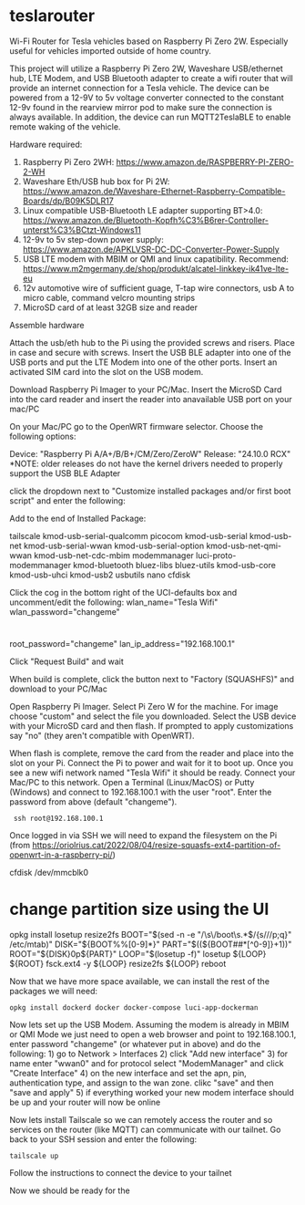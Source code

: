 # teslarouter
Wi-Fi Router for Tesla vehicles based on Raspberry Pi Zero 2W. Especially useful for vehicles imported outside of home country.

This project will utilize a Raspberry Pi Zero 2W, Waveshare USB/ethernet hub, LTE Modem, and USB Bluetooth adapter to create a wifi router that will provide an internet connection for a Tesla vehicle. The device can be powered from a 12-9V to 5v voltage converter connected to the constant 12-9v found in the rearview mirror pod to make sure the connection is always available. In addition, the device can run MQTT2TeslaBLE to enable remote waking of the vehicle.

Hardware required:
1) Raspberry Pi Zero 2WH: https://www.amazon.de/RASPBERRY-PI-ZERO-2-WH
2) Waveshare Eth/USB hub box for Pi 2W: https://www.amazon.de/Waveshare-Ethernet-Raspberry-Compatible-Boards/dp/B09K5DLR17
3) Linux compatible USB-Bluetooth LE adapter supporting BT>4.0: https://www.amazon.de/Bluetooth-Kopfh%C3%B6rer-Controller-unterst%C3%BCtzt-Windows11
4) 12-9v to 5v step-down power supply: https://www.amazon.de/APKLVSR-DC-DC-Converter-Power-Supply
5) USB LTE modem with MBIM or QMI and linux capatibility. Recommend: https://www.m2mgermany.de/shop/produkt/alcatel-linkkey-ik41ve-lte-eu
6) 12v automotive wire of sufficient guage, T-tap wire connectors, usb A to micro cable, command velcro mounting strips
7) MicroSD card of at least 32GB size and reader

Assemble hardware

Attach the usb/eth hub to the Pi using the provided screws and risers. Place in case and secure with screws. Insert the USB BLE adapter into one of the USB ports and put the LTE Modem into one of the other ports. Insert an activated SIM card into the slot on the USB modem.

Download Raspberry Pi Imager to your PC/Mac. Insert the MicroSD Card into the card reader and insert the reader into anavailable USB port on your mac/PC

On your Mac/PC go to the OpenWRT firmware selector. Choose the following options:

Device: "Raspberry Pi A/A+/B/B+/CM/Zero/ZeroW"
Release: "24.10.0 RCX"      
*NOTE: older releases do not have the kernel drivers needed to properly support the USB BLE Adapter

click the dropdown next to "Customize installed packages and/or first boot script" and enter the following:

Add to the end of Installed Package: 

   tailscale kmod-usb-serial-qualcomm picocom kmod-usb-serial kmod-usb-net kmod-usb-serial-wwan kmod-usb-serial-option kmod-usb-net-qmi-wwan kmod-usb-net-cdc-mbim modemmanager luci-proto-modemmanager kmod-bluetooth bluez-libs bluez-utils kmod-usb-core kmod-usb-uhci kmod-usb2 usbutils nano cfdisk

Click the cog in the bottom right of the UCI-defaults box and uncomment/edit the following:
 wlan_name="Tesla Wifi"
 wlan_password="changeme"
#
 root_password="changeme"
 lan_ip_address="192.168.100.1"

 Click "Request Build" and wait

 When build is complete, click the button next to "Factory (SQUASHFS)" and download to your PC/Mac

 Open Raspberry Pi Imager. Select Pi Zero W for the machine. For image choose "custom" and select the file you downloaded. Select the USB device with your MicroSD card and then flash. If prompted to apply customizations say "no" (they aren't compatible with OpenWRT).

 When flash is complete, remove the card from the reader and place into the slot on your Pi. Connect the Pi to power and wait for it to boot up. Once you see a new wifi network named "Tesla Wifi" it should be ready. Connect your Mac/PC to this network. Open a Terminal (Linux/MacOS) or Putty (Windows) and connect to 192.168.100.1 with the user "root". Enter the password from above (default "changeme").

     ssh root@192.168.100.1

Once logged in via SSH we will need to expand the filesystem on the Pi (from https://oriolrius.cat/2022/08/04/resize-squasfs-ext4-partition-of-openwrt-in-a-raspberry-pi/)

  cfdisk /dev/mmcblk0
  # change partition size using the UI
  opkg install losetup resize2fs
  BOOT="$(sed -n -e "/\s\/boot\s.*$/{s///p;q}" /etc/mtab)"
  DISK="${BOOT%%[0-9]*}"
  PART="$((${BOOT##*[^0-9]}+1))"
  ROOT="${DISK}0p${PART}"
  LOOP="$(losetup -f)"
  losetup ${LOOP} ${ROOT}
  fsck.ext4 -y ${LOOP}
  resize2fs ${LOOP}
  reboot

Now that we have more space available, we can install the rest of the packages we will need:

    opkg install dockerd docker docker-compose luci-app-dockerman

Now lets set up the USB Modem. Assuming the modem is already in MBIM or QMI Mode we just need to open a web browser and point to 192.168.100.1, enter password "changeme" (or whatever put in above) and do the following:
      1) go to Network > Interfaces
      2) click "Add new interface"
      3) for name enter "wwan0" and for protocol select "ModemManager" and click "Create Interface"
      4) on the new interface and set the apn, pin, authentication type, and assign to the wan zone. clikc "save" and then "save and apply"
      5) if everything worked your new modem interface should be up and your router will now be online

Now lets install Tailscale so we can remotely access the router and so services on the router (like MQTT) can communicate with our tailnet. Go back to your SSH session and enter the following:

    tailscale up
    
Follow the instructions to connect the device to your tailnet

Now we should be ready for the 
